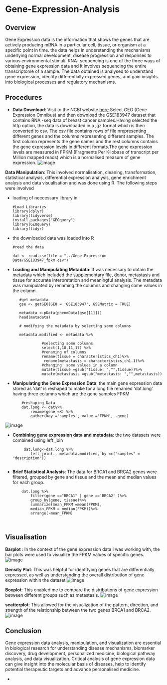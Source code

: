 # Gene-Expression-Analysis
## Overview
Gene Expression data is the information that shows the genes that are actively producing mRNA in a particular cell, tissue, or organism at a specific point in time. the data helps in understanding the mechanisms underlying normal development, disease progression and responses to various environmental stimuli. RNA- sequencing is one of the three ways of obtaining gene expression data and it involves sequencing the entire transcriptome of a sample. The data obtained is analysed to understand gene expression, identify differentially expressed genes, and gain insights into biological processes and regulatory mechanisms.


## Procedures
- **Data Download**: Visit to the NCBI website [here](ncbi.nim.nih.gov).Select GEO (Gene Expression Omnibus) and then download the GSE183947 dataset that contains RNA -seq data of breast cancer samples.Having selected the http option, the data is downloaded in a ,gz format which is then converted to csv. The csv file contains rows of file nrepresenting different genes and the columns representing different samples. The first column represents the gene names and the rest columns contains the gene expression levels in different formats.The gene expression levels are measured in FPKM (Fragments Per Kilobase of transcript per Million mapped reads) which is a normalised measure of gene expression. ![image](https://github.com/user-attachments/assets/8548e693-b6e6-4060-9b5a-52e35f44a377)

**Data Manipulation**: This involved normalisation,  cleaning, transformation, statistical analysis, differential expression analysis, gene enrichment analysis and data visualisation and was done using R. The following steps were involved
- loading of neccessary library in 
  ~~~
  #Load Libraries
  library(dplyr)
  library(tidyverse)
  install.packages("GEOquery")
  library(GEOquery)
  library(tidyr)
- the downloaded data was loaded into R
  ~~~~
  #read the data

  dat <- read.csv(file = "../Gene Expression Data/GSE183947_fpkm.csv")

- **Loading and Manipulating Metadata**: It was necessary to obtain the metadata which included the supplementary file, donor, metastasis and tissue for accurate interpretation and meaningful analysis. The metadata was manipulated by renaming the columns and changing some values in the column.
   ~~~~
      #get metadata
      gse <- getGEO(GEO = 'GSE183947', GSEMatrix = TRUE)

      metadata <-pData(phenoData(gse[[1]]))
      head(metadata)

      # modifying the metadata by selecting some columns

      metadata.modified <- metadata %>%
  
                #selecting some columns
                select(1,10,11,17) %>%
                #renaming of columns
                rename(tissue = characteristics_ch1)%>%
                 rename(metastasis = characteristics_ch1.1)%>%
                #changing  some values in a column
                mutate(tissue =gsub("tissue: ","",tissue))%>%
                mutate(metastasis =gsub("metastasis: ","",metastasis))
- **Manipulating the Gene Expression Data**: the main gene expression data stored as 'dat' is reshaped to make for  a long file renamed 'dat.long' having three columns which are the gene  samples FPKM
  ~~~~
      #reshaping Data
      dat.long <- dat%>%
          rename(gene =X) %>%
          gather(key ='samples', value ='FPKM', -gene)
![image](https://github.com/user-attachments/assets/057e1f95-5ae6-4788-bf5f-f60b11d30433)
- **Combining gene expression data and metadata**: the two datasets were combined using left_join
    ~~~~~
         dat.long<-dat.long %>%
            left_join(., metadata.modified, by =c("samples" = "description"))
            
- **Brief Statistical Analysis**: The data for BRCA1 and BRCA2 genes were filtered, grouped by gene and tissue and the mean and median values for each group.
    ~~~~
        dat.long %>%
            filter(gene =="BRCA1" | gene =='BRCA2' )%>%
            group_by(gene, tissue)%>%
            summarize(mean_FPKM =mean(FPKM),
            median_FPKM = median(FPKM))%>%
            arrange(-mean_FPKM)

 

## Visualisation
**Barplot** : In the context of the gene expression data I was working with, the bar plots were used to visualize the FPKM values of specific genes.
![image](https://github.com/user-attachments/assets/6be4f38b-74b0-49e5-8253-4faa48fa63a6)

**Density Plot**: This was helpful for identifying genes that are differentially expressed, as well as understanding the overall distribution of gene expression within the dataset
![image](https://github.com/user-attachments/assets/5eff55ae-e0a8-43c5-bf39-5f851e45f9fe)

**Boxplot**: This enabled me to compare the distributions of gene expression between different groups such as metastasis.
![image](https://github.com/user-attachments/assets/d63c7da1-3b7e-4c00-a6df-3bce789c85c0)

**scatterplot**: This allowed for the visualization of the pattern, direction, and strength of the relationship between the two genes BRCA1 and BRCA2.
![image](https://github.com/user-attachments/assets/aefaa11e-53ad-4079-90f3-446f14e4e429)



## Conclusion
Gene expression data analysis, manipulation, and visualization are essential in biological research for understanding disease mechanisms, biomarker discovery, drug development, personalized medicine, biological pathway analysis, and data visualization. Critical analysis of gene expression data can give insight into the molecular basis of diseases, help to identify potential therapeutic targets and advance personalised medicine.








- 
